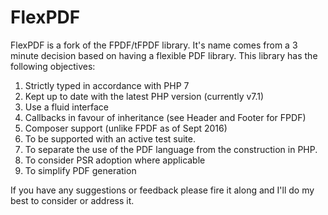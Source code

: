 # FlexPDF
FlexPDF is a fork of the FPDF/tFPDF library. It's name comes from a 3 minute decision
based on having a flexible PDF library. This library has the following objectives:

1. Strictly typed in accordance with PHP 7
2. Kept up to date with the latest PHP version (currently v7.1)
3. Use a fluid interface
4. Callbacks in favour of inheritance (see Header and Footer for FPDF)
5. Composer support (unlike FPDF as of Sept 2016)
6. To be supported with an active test suite.
7. To separate the use of the PDF language from the construction in PHP.
8. To consider PSR adoption where applicable
9. To simplify PDF generation

If you have any suggestions or feedback please fire it along and I'll do my best to consider or address it.

